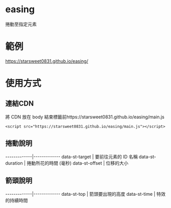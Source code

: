 # easing
捲動至指定元素

# 範例
https://starsweet0831.github.io/easing/
# 使用方式
## 連結CDN
將 CDN 放在 body 結束標籤前https://starsweet0831.github.io/easing/main.js
~~~
<script src="https://starsweet0831.github.io/easing/main.js"></script>
~~~
## 捲動說明
-------------|-------------
data-st-target | 要前往元素的 ID 名稱 
data-st-duration | 捲動所花的時間 (毫秒)
data-st-offset | 位移的大小

## 箭頭說明
-------------|-------------
data-st-top | 箭頭要出現的高度 
data-st-time | 特效的持續時間